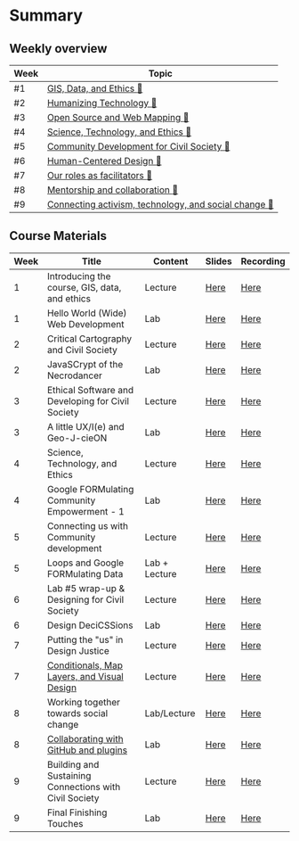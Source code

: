 # Summary

## Weekly overview

|Week|Topic|
|----|-----|
|#1|[GIS, Data, and Ethics :link:](week01.md)|
|#2|[Humanizing Technology :link:](week02.md)|
|#3|[Open Source and Web Mapping :link:](week03.md)|
|#4|[Science, Technology, and Ethics :link:](week04.md)|
|#5|[Community Development for Civil Society :link:](week05.md)|
|#6|[Human-Centered Design :link:](week06.md)|
|#7|[Our roles as facilitators :link:](week07.md)|
|#8|[Mentorship and collaboration :link:](week08.md)|
|#9|[Connecting activism, technology, and social change :link:](week09.md)|

## Course Materials

|Week | Title | Content | Slides | Recording |
|-----|-------|------|--------|-----------|
|1|Introducing the course, GIS, data, and ethics|Lecture|[Here](https://raw.githubusercontent.com/albertkun/23S-ASIAAM-191A/main/docs/materials/AA191_S_W1_Lecture_1.pdf)|[Here](https://cloud.albertmaps.com/s/mtkN7F5jyQqKajD)|
|1|Hello World (Wide) Web Development|Lab|[Here](https://raw.githubusercontent.com/albertkun/23S-ASIAAM-191A/main/docs/materials/AA191_S_W1_Lab_1.pdf)|[Here](https://ucla.zoom.us/rec/share/5gRHDbfTvtad2Uj-j7pHeHPi8lZta-MGhzPFiPUfPtUgwN47qPEBCEZzsbdR1Tuk.aqmSjwYjSZHOybMP)|
|2|Critical Cartography and Civil Society|Lecture|[Here](https://raw.githubusercontent.com/albertkun/23S-ASIAAM-191A/main/docs/materials/AA191_S_W2_Lecture_2.pdf)|[Here]( https://ucla.zoom.us/rec/share/2iRJrQnpkW2eo5rxLlsm5taL6-mO9KZoAsZQ29vMYJLckYSq_ONYdFucRSIpnt0R.OLKUcYgneq9-3Pl-)|
|2|JavaSCrypt of the Necrodancer|Lab|[Here](https://raw.githubusercontent.com/albertkun/23S-ASIAAM-191A/main/docs/materials/AA191_S_W2_Lab_2.pdf)|[Here](https://ucla.zoom.us/rec/share/yKtTBUrwUMHQima3uJiI0R-E2j0FlZsLCIJC7-3049o14BfauAWZfs9Qp4pmGlbu.uDJo-NfMfZNLiRc1)|
|3|Ethical Software and Developing for Civil Society|Lecture|[Here](../materials/AA191_S_W3_Lecture_3.pdf)|[Here](https://ucla.zoom.us/rec/share/HI7oTGGeDTQRm5xU3_f_YE17-ZoNoYY9EJAgH-QMIkRQO6uljN2odWoSudqT-PCI.hmSC8MupEX7-bI8P)|
|3|A little UX/I(e) and Geo-J-cieON|Lab|[Here](https://raw.githubusercontent.com/albertkun/23S-ASIAAM-191A/main/docs/materials/AA191_S_W3_Lab_3.pdf)|[Here](https://ucla.zoom.us/rec/share/W95FOy-aIAfIX9s7w8QByGgwQYuDOCL6oty46qfAJghGVtQrW-dPV0mIuulKkDFj.wxe5sB0I0eiepMuh)|
|4|Science, Technology, and Ethics|Lecture|[Here](../materials/AA191_S_W4_Lecture_4.pdf)|[Here](https://ucla.zoom.us/rec/share/JuDRVgNRlBWQWCbCqt-PX1uOyUUvW7SoMB_s7ha1r1XzvusswfHwTZHtAdVGoZrV.qHlX2-Wnfw7y9Vtr)|
|4|Google FORMulating Community Empowerment - 1|Lab|[Here](../materials/AA191_S_W4_Lab_4.pdf)|[Here](https://ucla.zoom.us/rec/share/gbJsIs5TgJGX2a8htHv_XySl2XXybwf9dNg9bZ4Cqr3crgZEeQ2RFESctq5lN0M.HvOMXLjmBSiT7BlR)|
|5|Connecting us with Community development|Lecture|[Here](../materials/AA191_S_W5_Lecture_5.pdf)|[Here](https://ucla.zoom.us/rec/share/ga1w0kjcpau5YZauilOOfeDmnMLzfZWDMmPmlI-SwlV52OCdcF5RL7-i-86eH-XF.LAfIGt6BKMaWhibk)|
|5|Loops and Google FORMulating Data|Lab + Lecture|[Here](../materials/AA191_S_W5_Lab_5.pdf)|[Here](https://ucla.zoom.us/rec/share/Sn5aSR88t_-PauENHTZmEIZS4UU0h3wTl-4qb3JISpImdOarl5mskQP_ckUjRBAe.LGZCVI5hJ_8Nwl9-)|
|6|Lab #5 wrap-up & Designing for Civil Society|Lecture|[Here](../materials/AA191_S_W6_Lecture_6.pdf)|[Here](https://ucla.zoom.us/rec/share/d54QT7Kmhi-lLusqvbwUpcf7a75LS-Fvu07kcFYd7EdNrdITizYlbA1g1LTOaOjW.8IQuOEHLbDfvFz0D)
|6|Design DeciCSSions|Lab|[Here](../materials/AA191_S_W6_Lab_6.pdf)|[Here](https://ucla.zoom.us/rec/share/0kAcpqpW-Azx1bmSkq-sH8kygkCdnmhsrFijlrHyXj4XY8IaSqqt6jgYPojXz5k.vY_O-Y5TDZfL3fYn)|
|7|Putting the "us" in Design Justice|Lecture|[Here](../materials/AA191_S_W7_Lecture_7.pdf)|[Here](https://ucla.zoom.us/rec/share/n_mxbNViTN9TnIkI8KugsBVI3u9wwVtPO-1ohc6d1XAePMmNia1J93aSGWWvpSVM.araSj1ayQrYJNqJV)
|7|[Conditionals, Map Layers, and Visual Design](../labs/week7/index.md)|Lecture|[Here](../materials/AA191_S_W7_Lab_7.pdf)|[Here](https://ucla.zoom.us/rec/share/SG7BpJVhA_t5EzSdAyrNb_3iOTWRuURTda6ZwPvRKrAHaD6NsFf3aH68bsHTxcpY.0hK_0Yqc4Z0SncB4)|
|8|Working together towards social change|Lab/Lecture|[Here](../materials/AA191_S_W8_Lecture_8.pdf)|[Here](https://ucla.zoom.us/rec/share/JlBcOaKRqpUOdLFl9xXw-Pz0nuT1DO2qJUGzJZ6tuLcLgoMXm63mj_LuK_ewqXJv.DTJA000eK5HgwsGi)|
|8|[Collaborating with GitHub and plugins](../labs/week8/index.md)|Lab|[Here](../materials/AA191_S_W8_Lab_8.pdf)|[Here](https://ucla.zoom.us/rec/share/zGE7DuEYNs15zWKOTz1z5CpMvFede-mJF_tMNjQdcEZKqZTHfS2tice04z4C4zIT.Wr4e8yqskuZsQxtG)|
|9|Building and Sustaining Connections with Civil Society|Lecture|[Here](../materials/AA191_S_W9_Lecture_9.pdf)|[Here](https://ucla.zoom.us/rec/share/olzYKfDuAq2BvkXdwI7trROKVybihXM3kZNForLJyF_NEhVDesXmkKP44pgx8KW6.k_Byz0uYX9vXQDyU)|
|9|Final Finishing Touches|Lab|[Here](../materials/AA191_S_W9_Lab_9.pdf)|[Here](https://ucla.zoom.us/rec/share/KkifLuQ8B_xN2HGymew4QtwYT7gU4pTjW1vKDDuSgJGHbyL1VlwRPdDObSTncZKL.hAqlbafGwpxIdUnI)|